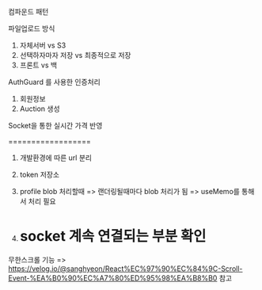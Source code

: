 컴파운드 패턴

파일업로드 방식

1. 자체서버 vs S3
2. 선택하자마자 저장 vs 최종적으로 저장
3. 프론트 vs 백

AuthGuard 를 사용한 인증처리

1. 회원정보
2. Auction 생성

Socket을 통한 실시간 가격 반영

==================

1. 개발환경에 따른 url 분리
2. token 저장소

3. profile blob 처리할때 => 랜더링될때마다 blob 처리가 됨
   => useMemo를 통해서 처리 필요

4. # socket 계속 연결되는 부분 확인

무한스크롤 기능
=> https://velog.io/@sanghyeon/React%EC%97%90%EC%84%9C-Scroll-Event-%EA%B0%90%EC%A7%80%ED%95%98%EA%B8%B0 참고
